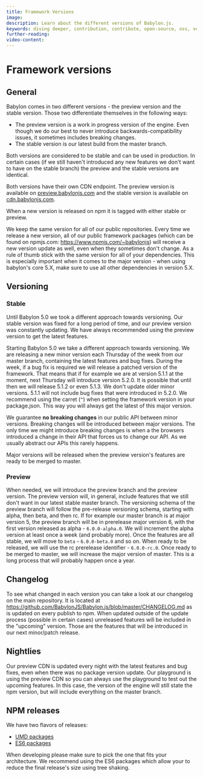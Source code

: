 ```yaml
---
title: Framework Versions
image:
description: Learn about the different versions of Babylon.js.
keywords: diving deeper, contribution, contribute, open-source, oss, versions
further-reading:
video-content:
---
```


# Framework versions

## General

Babylon comes in two different versions - the preview version and the stable version. Those two differentiate themselves in the following ways:

- The preview version is a work in progress version of the engine. Even though we do our best to never introduce backwards-compatibility issues, it sometimes includes breaking changes.
- The stable version is our latest build from the master branch.

Both versions are considered to be stable and can be used in production. In certain cases (if we still haven't introduced any new features we don't want to have on the stable branch) the preview and the stable versions are identical.

Both versions have their own CDN endpoint. The preview version is available on [preview.babylonjs.com](https://preview.babylonjs.com) and the stable version is available on [cdn.babylonjs.com](https://cdn.babylonjs.com).

When a new version is released on npm it is tagged with either stable or preview.

We keep the same version for all of our public repositories. Every time we release a new version, all of our public framework packages (which can be found on npmjs.com: <https://www.npmjs.com/~babylonjs>) will receive a new version update as well, even when they sometimes don't change. As a rule of thumb stick with the same version for all of your dependencies. This is especially important when it comes to the major version - when using babylon's core 5.X, make sure to use all other dependencies in version 5.X.

## Versioning

### Stable

Until Babylon 5.0 we took a different approach towards versioning. Our stable version was fixed for a long period of time, and our preview version was constantly updating. We have always recommended using the preview version to get the latest features.

Starting Babylon 5.0 we take a different approach towards versioning. We are releasing a new minor version each Thursday of the week from our master branch, containing the latest features and bug fixes. During the week, if a bug fix is required we will release a patched version of the framework. That means that if for example we are at version 5.1.1 at the moment, next Thursday will introduce version 5.2.0. It is possible that until then we will release 5.1.2 or even 5.1.3. We don't update older minor versions. 5.1.1 will not include bug fixes that were introduced in 5.2.0. We recommend using the carret (`^`) when setting the framework version in your package.json. This way you will always get the latest of this major version.

We guarantee **no breaking changes** in our public API between minor versions. Breaking changes will be introduced between major versions. The only time we might introduce breaking changes is when a the browsers introduced a change in their API that forces us to change our API. As we usually abstract our APIs this rarely happens.

Major versions will be released when the preview version's features are ready to be merged to master.

### Preview

When needed, we will introduce the preview branch and the preview version. The preview version will, in general, include features that we still don't want in our latest stable master branch. The versioning schema of the preview branch will follow the pre-release versioning schema, starting with alpha, then beta, and then rc. If for example our master branch is at major version 5, the preview branch will be in prerelease major version 6, with the first version released as alpha - `6.0.0-alpha.0`. We will increment the alpha version at least once a week (and probably more). Once the features are all stable, we will move to `beta` - `6.0.0-beta.0` and so on. When ready to be released, we will use the rc prerelease identifier - `6.0.0-rc.0`. Once ready to be merged to master, we will increase the major version of master. This is a long process that will probably happen once a year.

## Changelog

To see what changed in each version you can take a look at our changelog on the main repository. It is located at <https://github.com/BabylonJS/Babylon.js/blob/master/CHANGELOG.md> as is updated on every publish to npm. When updated outside of the update process (possible in certain cases) unreleased features will be included in the "upcoming" version. Those are the features that will be introduced in our next minor/patch release.

## Nightlies

Our preview CDN is updated every night with the latest features and bug fixes, even when there was no package version update. Our playground is using the preview CDN so you can always use the playground to test out the upcoming features. In this case, the version of the engine will still state the npm version, but will include everything on the master branch.

## NPM releases

We have two flavors of releases:

- [UMD packages](/content/landing_pages/Support/NPM_Support.md)
- [ES6 packages](/content/landing_pages/Support/ES6_Support.md)

When developing please make sure to pick the one that fits your architecture. We recommend using the ES6 packages which allow your to reduce the final release's size using tree shaking.
